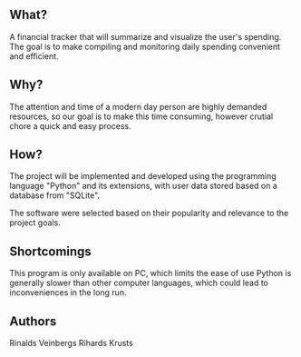 ## What?

A financial tracker that will summarize and visualize the user's spending. The goal is to make compiling and monitoring daily spending convenient and efficient.


## Why?

The attention and time of a modern day person are highly demanded resources, so our goal is to make this time consuming, however crutial chore a quick and easy process.

## How?

The project will be implemented and developed using the programming language "Python" and its extensions, with user data stored based on a database from "SQLite".

The software were selected based on their popularity and relevance to the project goals.

## Shortcomings

This program is only available on PC, which limits the ease of use
Python is generally slower than other computer languages, which could lead to inconveniences in the long run.

## Authors

Rinalds Veinbergs
Rihards Krusts

